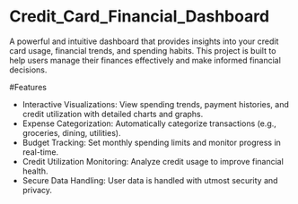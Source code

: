 # Credit_Card_Financial_Dashboard
A powerful and intuitive dashboard that provides insights into your credit card usage,
financial trends, and spending habits. This project is built to help users manage their 
finances effectively and make informed financial decisions.

#Features
  * Interactive Visualizations: View spending trends, payment histories, and credit utilization with detailed charts and graphs.
  * Expense Categorization: Automatically categorize transactions (e.g., groceries, dining, utilities).
  * Budget Tracking: Set monthly spending limits and monitor progress in real-time.
  * Credit Utilization Monitoring: Analyze credit usage to improve financial health.
  * Secure Data Handling: User data is handled with utmost security and privacy.
